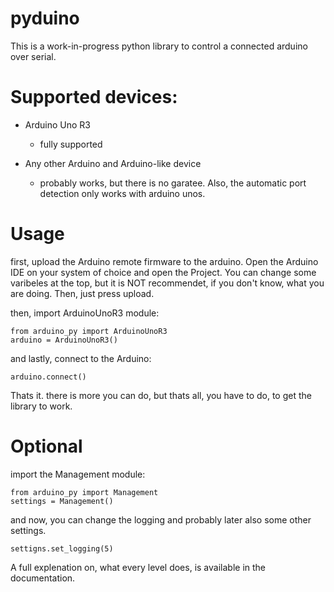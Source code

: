 # pyduino
This is a work-in-progress python library to control a connected arduino over serial.

# Supported devices:

- Arduino Uno R3
  - fully supported
 
- Any other Arduino and Arduino-like device
  - probably works, but there is no garatee. Also, the automatic port detection only works with arduino unos.

# Usage

first, upload the Arduino remote firmware to the arduino. Open the Arduino IDE on your system of choice and open the Project. You can change some varibeles at the top, but it is NOT recommendet, if you don't know, what you are doing. Then, just press upload.

then, import ArduinoUnoR3 module:

```
from arduino_py import ArduinoUnoR3
arduino = ArduinoUnoR3()
```

and lastly, connect to the Arduino:

```
arduino.connect()
```

Thats it. there is more you can do, but thats all, you have to do, to get the library to work.

# Optional

import the Management module:

```
from arduino_py import Management
settings = Management()
```
and now, you can change the logging and probably later also some other settings.
```
settigns.set_logging(5)
```
A full explenation on, what every level does, is available in the documentation.
